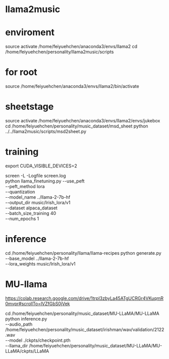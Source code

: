 # llama2music


# enviroment
source activate /home/feiyuehchen/anaconda3/envs/llama2
cd /home/feiyuehchen/personality/llama2music/scripts

# for root
source /home/feiyuehchen/anaconda3/envs/llama2/bin/activate

# sheetstage
source activate /home/feiyuehchen/anaconda3/envs/llama2/envs/jukebox 
cd /home/feiyuehchen/personality/music_dataset/msd_sheet
python ../../llama2music/scripts/msd2sheet.py 

# training

export CUDA_VISIBLE_DEVICES=2

screen -L -Logfile screen.log \
python llama_finetuning.py --use_peft \
  --peft_method lora \
  --quantization \
  --model_name ../llama-2-7b-hf \
  --output_dir music/Irish_lora/v1 \
  --dataset alpaca_dataset \
  --batch_size_training 40 \
  --num_epochs 1

# inference
cd /home/feiyuehchen/personality/llama/llama-recipes
python generate.py \
  --base_model ../llama-2-7b-hf \
  --lora_weights music/Irish_lora/v1 


# MU-llama
https://colab.research.google.com/drive/1trpI3zbyLa45ATgUCRGr4VKuqmR0mvpr#scrollTo=lVZfGbS0jVek

cd /home/feiyuehchen/personality/music_dataset/MU-LLaMA/MU-LLaMA
python inference.py \
  --audio_path /home/feiyuehchen/personality/music_dataset/irishman/wav/validation/2122.wav \
  --model ./ckpts/checkpoint.pth \
  --llama_dir /home/feiyuehchen/personality/music_dataset/MU-LLaMA/MU-LLaMA/ckpts/LLaMA


